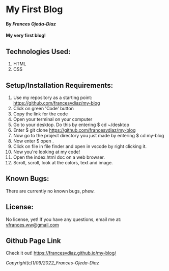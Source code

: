 # My First Blog
#### By *Frances Ojeda-Diaz*
#### My very first blog!

## Technologies Used:
1. HTML
2. CSS

## Setup/Installation Requirements:
1. Use my repository as a starting point: https://github.com/francesvdiaz/my-blog
2. Click on green 'Code' button
3. Copy the link for the code
4. Open your terminal on your computer
5. Go to your desktop. Do this by entering $ cd ~/desktop
6. Enter $ git clone https://github.com/francesvdiaz/my-blog
7. Now go to the project directory you just made by entering $ cd my-blog
8. Now enter $ open .
9. Click on file in file finder and open in vscode by right clicking it.
10. Now you're looking at my code!
11. Open the index.html doc on a web browser.
12. Scroll, scroll, look at the colors, text and image.

## Known Bugs:
There are currently no known bugs, phew.

## License:
No license, yet! If you have any questions, email me at: vfrances.ww@gmail.com

## Github Page Link
Check it out! https://francesvdiaz.github.io/my-blog/


*Copyright(c)_1/09/2022_Frances-Ojeda-Diaz_*
